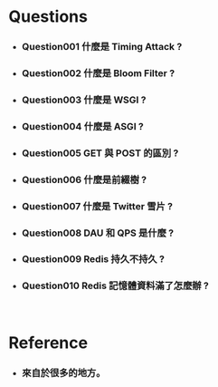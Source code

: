 Questions
=====
* ### Question001 什麼是 Timing Attack ?
* ### Question002 什麼是 Bloom Filter ?
* ### Question003 什麼是 WSGI ?
* ### Question004 什麼是 ASGI ?
* ### Question005 GET 與 POST 的區別 ?
* ### Question006 什麼是前綴樹 ?
* ### Question007 什麼是 Twitter 雪片 ?
* ### Question008 DAU 和 QPS 是什麼 ?
* ### Question009 Redis 持久不持久 ?
* ### Question010 Redis 記憶體資料滿了怎麼辦 ?
<br />

Reference
=====
* ### 來自於很多的地方。
<br />

